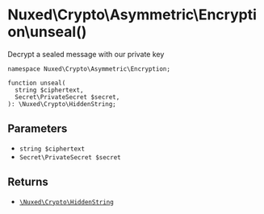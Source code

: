 # Nuxed\\Crypto\\Asymmetric\\Encryption\\unseal()




Decrypt a sealed message with our private key




``` Hack
namespace Nuxed\Crypto\Asymmetric\Encryption;

function unseal(
  string $ciphertext,
  Secret\PrivateSecret $secret,
): \Nuxed\Crypto\HiddenString;
```




## Parameters




+ ` string $ciphertext `
+ ` Secret\PrivateSecret $secret `




## Returns




* [` \Nuxed\Crypto\HiddenString `](<class.Nuxed.Crypto.HiddenString.md>)